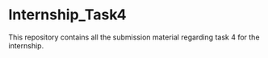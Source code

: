 # Internship_Task4
This repository contains all the submission material regarding task 4 for the internship.
